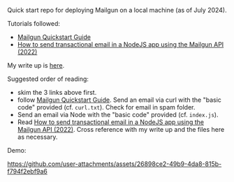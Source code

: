 Quick start repo for deploying Mailgun on a local machine (as of July 2024).

Tutorials followed:

- [Mailgun Quickstart Guide](https://documentation.mailgun.com/docs/mailgun/quickstart-guide/quickstart/)
- [How to send transactional email in a NodeJS app using the Mailgun API (2022)](https://www.mailgun.com/blog/email/how-to-send-transactional-email-in-a-nodejs-app-using-the-mailgun-api/)


My write up is [here](https://3willows.github.io/2024-07-19-mailgun-local-quickstart/).

Suggested order of reading:

- skim the 3 links above first.
- follow [Mailgun Quickstart Guide](https://documentation.mailgun.com/docs/mailgun/quickstart-guide/quickstart/).  Send an email via curl with the "basic code" provided (cf. ```curl.txt```).  Check for email in spam folder.
- Send an email via Node  with the "basic code" provided (cf. ```index.js```).
- Read [How to send transactional email in a NodeJS app using the Mailgun API (2022)](https://www.mailgun.com/blog/email/how-to-send-transactional-email-in-a-nodejs-app-using-the-mailgun-api/).  Cross reference with my write up and the files here as necessary.

Demo:



https://github.com/user-attachments/assets/26898ce2-49b9-4da8-815b-f794f2ebf9a6






